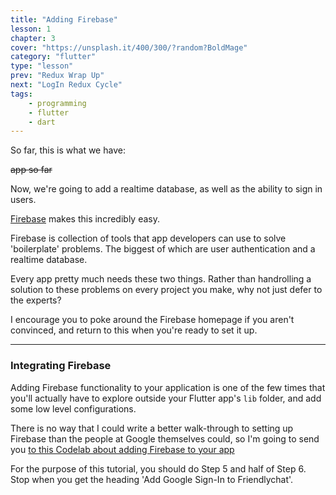 ```yaml
---
title: "Adding Firebase"
lesson: 1
chapter: 3
cover: "https://unsplash.it/400/300/?random?BoldMage"
category: "flutter"
type: "lesson"
prev: "Redux Wrap Up"
next: "LogIn Redux Cycle"
tags:
    - programming
    - flutter
    - dart
---
```


So far, this is what we have:

~~app so far~~

Now, we're going to add a realtime database, as well as the ability to sign in users.

[Firebase](https://firebase.google.com/) makes this incredibly easy.

Firebase is collection of tools that app developers can use to solve 'boilerplate' problems. The biggest of which are user authentication and a realtime database.

Every app pretty much needs these two things. Rather than handrolling a solution to these problems on every project you make, why not just defer to the experts?

I encourage you to poke around the Firebase homepage if you aren't convinced, and return to this when you're ready to set it up.

***

### Integrating Firebase

Adding Firebase functionality to your application is one of the few times that you'll actually have to explore outside your Flutter app's `lib` folder, and add some low level configurations.

There is no way that I could write a better walk-through to setting up Firebase than the people at Google themselves could, so I'm going to send you [to this Codelab about adding Firebase to your app](https://codelabs.developers.google.com/codelabs/flutter-firebase/#5)

For the purpose of this tutorial, you should do Step 5 and half of Step 6. Stop when you get the heading 'Add Google Sign-In to Friendlychat'.










